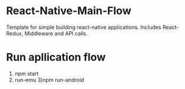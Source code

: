 # React-Native-Main-Flow
Template for simple building react-native applications. Includes React-Redux, Middleware and API calls.

# Run apllication flow
1) npm start
2) run-emu
3)npm run-android

